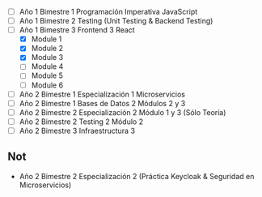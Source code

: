 - [ ] Año 1 Bimestre 1 Programación Imperativa JavaScript
- [ ] Año 1 Bimestre 2 Testing (Unit Testing & Backend Testing)
- [ ] Año 1 Bimestre 3 Frontend 3 React
	- [x] Module 1
	- [x] Module 2
	- [x] Module 3
	- [ ] Module 4
	- [ ] Module 5
	- [ ] Module 6
- [ ] Año 2 Bimestre 1 Especialización 1 Microservicios
- [ ] Año 2 Bimestre 1 Bases de Datos 2 Módulos 2 y 3
- [ ] Año 2 Bimestre 2 Especialización 2 Módulo 1 y 3 (Sólo Teoría)
- [ ] Año 2 Bimestre 2 Testing 2 Módulo 2
- [ ] Año 2 Bimestre 3 Infraestructura 3
## Not
* Año 2 Bimestre 2 Especialización 2 (Práctica Keycloak & Seguridad en Microservicios)
